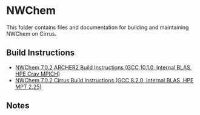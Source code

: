 NWChem
======

This folder contains files and documentation for building and maintaining NWChem on Cirrus.

Build Instructions
------------------

* [NWChem 7.0.2 ARCHER2 Build Instructions (GCC 10.1.0, Internal BLAS, HPE Cray MPICH)](build_nwchem_7.0.2_gcc10.1.0_CrayMPICH.md)
* [NWChem 7.0.2 Cirrus Build Instructions (GCC 8.2.0, Internal BLAS, HPE MPT 2.25)](build_nwchem_7.0.2_gcc8.2.0_mpt2.25.md)


Notes
-----
